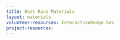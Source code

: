```yaml
---
title: Boat Race Materials
layout: materials
volunteer-resources: InteractiveBadge.hex
project-resources: 
---
```

